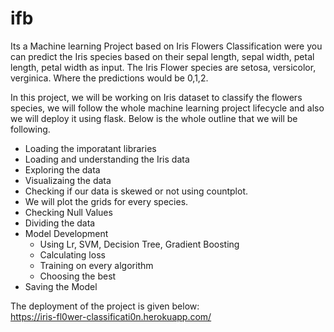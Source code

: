 # ifb
Its a Machine learning Project based on Iris Flowers Classification were you can predict the Iris species based on their sepal length, sepal width, petal length, petal width as input.
The Iris Flower species are setosa, versicolor, verginica. Where the predictions would be 0,1,2.

In this project, we will be working on Iris dataset to classify the flowers species, we will follow the whole machine learning project lifecycle and also we will deploy it using flask. Below is the whole outline that we will be following.

 *  Loading the imporatant libraries
 * Loading and understanding the Iris data
 * Exploring the data
 * Visualizaing the data
  * Checking if our data is skewed or not using countplot.
  * We will plot the grids for every species.
* Checking Null Values
* Dividing the data
* Model Development
    * Using Lr, SVM, Decision Tree, Gradient Boosting
    * Calculating loss
    * Training on every algorithm
    * Choosing the best
* Saving the Model


The deployment of the project is given below: \
https://iris-fl0wer-classificati0n.herokuapp.com/
